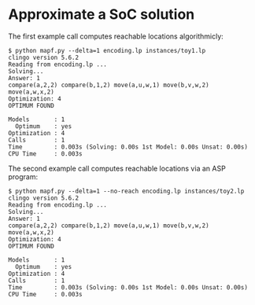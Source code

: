# Approximate a SoC solution

The first example call computes reachable locations algorithmicly:
```
$ python mapf.py --delta=1 encoding.lp instances/toy1.lp
clingo version 5.6.2
Reading from encoding.lp ...
Solving...
Answer: 1
compare(a,2,2) compare(b,1,2) move(a,u,w,1) move(b,v,w,2) move(a,w,x,2)
Optimization: 4
OPTIMUM FOUND

Models       : 1
  Optimum    : yes
Optimization : 4
Calls        : 1
Time         : 0.003s (Solving: 0.00s 1st Model: 0.00s Unsat: 0.00s)
CPU Time     : 0.003s
```

The second example call computes reachable locations via an ASP program:
```
$ python mapf.py --delta=1 --no-reach encoding.lp instances/toy2.lp
clingo version 5.6.2
Reading from encoding.lp ...
Solving...
Answer: 1
compare(a,2,2) compare(b,1,2) move(a,u,w,1) move(b,v,w,2) move(a,w,x,2)
Optimization: 4
OPTIMUM FOUND

Models       : 1
  Optimum    : yes
Optimization : 4
Calls        : 1
Time         : 0.003s (Solving: 0.00s 1st Model: 0.00s Unsat: 0.00s)
CPU Time     : 0.003s
```
